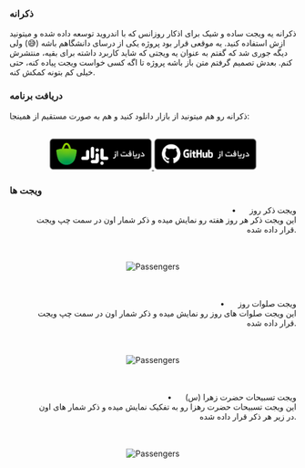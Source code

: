 ### ذکرانه
ذکرانه یه ویجت ساده و شیک برای اذکار روزانس که با اندروید توسعه داده شده و میتونید ازش استفاده کنید. یه موقعی قرار بود پروژه یکی از درسای دانشگاهم باشه (😅) ولی دیگه جوری شد که گفتم به عنوان یه ویجتی که شاید کاربرد داشته برای بقیه، منتشرش کنم. بعدش تصمیم گرفتم متن باز باشه پروژه تا اگه کسی خواست ویجت پیاده کنه، حتی خیلی کم بتونه کمکش کنه.

### دریافت برنامه
ذکرانه رو هم میتونید از بازار دانلود کنید و هم به صورت مستقیم از همینجا:
<br>&nbsp;<br>
<p align="center">
    <a href="https://cafebazaar.ir/app/ir.rezarasuolzadeh.zekraneh">
        <img alt="Bazaar" src="/shots/bazaar.png" width="180" height="55">
    </a>
    <a href="https://github.com/rezarasuolzadeh/zekraneh/releases/download/1.5.10/zekraneh.1.5.10.apk">
        <img alt="Github" src="/shots/github.png" width="180" height="55">
    </a>
</p>

### ویجت ها
<div style="text-align: right;">
    &nbsp;&nbsp;•&nbsp;&nbsp;&nbsp;&nbsp;&nbsp;&nbsp;ویجت ذکر روز
</div>
<div style="text-align: right;">
    &nbsp;&nbsp;&nbsp;&nbsp;&nbsp;&nbsp;&nbsp;&nbsp;&nbsp;این ویجت ذکر هر روز هفته رو نمایش میده و ذکر شمار اون در سمت چپ ویجت قرار داده شده.
</div>
<br>&nbsp;<br>
<p align="center">
    <img alt="Passengers" src="/shots/shot_3.png"  width="180" height="380">
</p>
<br>&nbsp;<br>
<div style="text-align: right;">
    &nbsp;&nbsp;•&nbsp;&nbsp;&nbsp;&nbsp;&nbsp;&nbsp;ویجت صلوات روز
</div>
<div style="text-align: right;">
    &nbsp;&nbsp;&nbsp;&nbsp;&nbsp;&nbsp;&nbsp;&nbsp;&nbsp;این ویجت صلوات های روز رو نمایش میده و ذکر شمار اون در سمت چپ ویجت قرار داده شده.
</div>
<br>&nbsp;<br>
<p align="center">
    <img alt="Passengers" src="/shots/shot_1.png"  width="180" height="380">
</p>
<br>&nbsp;<br>
<div style="text-align: right;">
    &nbsp;&nbsp;•&nbsp;&nbsp;&nbsp;&nbsp;&nbsp;&nbsp;ویجت تسبیحات حضرت زهرا (س)
</div>
<div style="text-align: right;">
    &nbsp;&nbsp;&nbsp;&nbsp;&nbsp;&nbsp;&nbsp;&nbsp;&nbsp;این ویجت تسبیحات حضرت رهزا رو به تفکیک نمایش میده و ذکر شمار های اون در زیر هر ذکر قرار داده شده.
</div>
<br>&nbsp;<br>
<p align="center">
    <img alt="Passengers" src="/shots/shot_2.png"  width="180" height="380">
</p>
